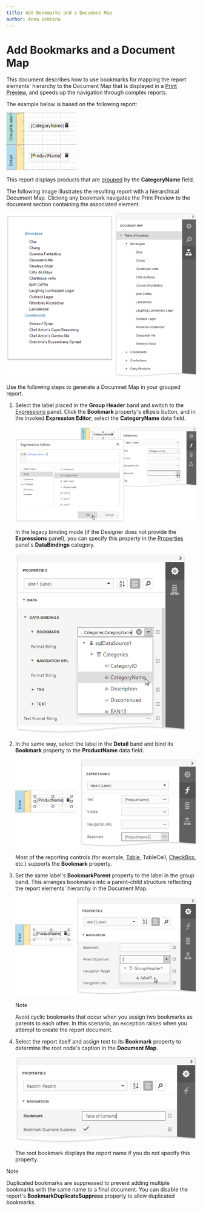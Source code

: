 ```yaml
---
title: Add Bookmarks and a Document Map
author: Anna Vekhina
---
```

# Add Bookmarks and a Document Map

This document describes how to use bookmarks for mapping the report elements' hierarchy to the Document Map that is displayed in a [Print Preview](../preview-print-and-export-reports.md), and speeds up the navigation through complex reports.

The example below is based on the following report:

![](../../../images/eurd-web-add-bookmark-source-report.png)

This report displays products that are [grouped](..\shape-report-data\group-and-sort-data\group-data.md) by the **CategoryName** field. 

The following image illustrates the resulting report with a hierarchical Document Map. Clicking any bookmark navigates the Print Preview to the document section containing the associated element.

![](../../../images/eurd-web-addbookmark_result.png)

Use the following steps to generate a Documnet Map in your grouped report.

1. Select the label placed in the **Group Header** band and switch to the [Expressions](..\report-designer-tools\ui-panels\expressions-panel.md) panel. Click the **Bookmark** property's ellipsis button, and in the invoked **Expression Editor**, select the **CategoryName** data field.
	
	![](../../../images/eurd-web-addbookmark-set-bookmark-for-group.png)
	
	In the legacy binding mode (if the Designer does not provide the **Expressions** panel), you can specify this property in the [Properties](..\report-designer-tools\ui-panels\properties-panel.md) panel's **DataBindings** category.
	
	![](../../../images/eurd-web-addbookmark_legacy.png)
2. In the same way, select the label in the **Detail** band and bind its **Bookmark** property to the **ProductName** data field.
	
	![](../../../images/eurd-web-addbookmark-set-bookmarks-for-details.png)
	
	Most of the reporting controls (for example, [Table](..\use-report-elements\use-tables.md), TableCell, [CheckBox](..\use-report-elements\use-basic-report-controls\check-box.md), etc.) supports the **Bookmark** property.
3. Set the same label's **BookmarkParent** property to the label in the group band. This arranges bookmarks into a parent-child structure reflecting the report elements' hierarchy in the Document Map.
	
	![](../../../images/eurd-web-addbookmark-bookmark-parent.png)
	
	> [!NOTE]
	> Avoid cyclic bookmarks that occur when you assign two bookmarks as parents to each other. In this scenario, an exception raises when you attempt to create the report document.
4. Select the report itself and assign text to its **Bookmark** property to determine the root node's caption in the **Document Map**.
	
	![](../../../images/eurd-web-addbookmark-root-bookmark.png)
	
	The root bookmark displays the report name if you do not specify this property.

> [!NOTE]
> Duplicated bookmarks are suppressed to prevent adding multiple bookmarks with the same name to a final document. You can disable the  report's **BookmarkDuplicateSuppress** property to allow duplicated bookmarks.